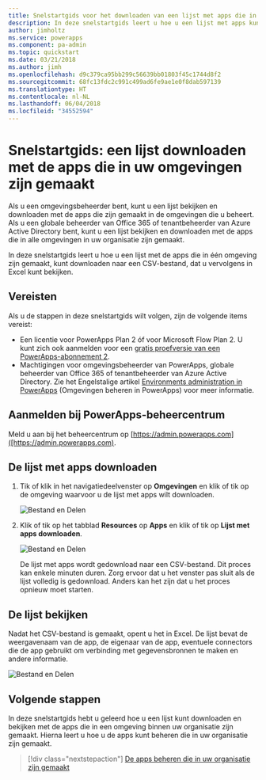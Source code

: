```yaml
---
title: Snelstartgids voor het downloaden van een lijst met apps die in uw omgevingen zijn gemaakt | Microsoft Docs
description: In deze snelstartgids leert u hoe u een lijst met apps kunt downloaden die in uw omgevingen zijn gemaakt.
author: jimholtz
ms.service: powerapps
ms.component: pa-admin
ms.topic: quickstart
ms.date: 03/21/2018
ms.author: jimh
ms.openlocfilehash: d9c379ca95bb299c56639bb01803f45c1744d8f2
ms.sourcegitcommit: 68fc13fdc2c991c499ad6fe9ae1e0f8dab597139
ms.translationtype: HT
ms.contentlocale: nl-NL
ms.lasthandoff: 06/04/2018
ms.locfileid: "34552594"
---
```

# <a name="quickstart-download-a-list-of-apps-created-in-your-environments"></a>Snelstartgids: een lijst downloaden met de apps die in uw omgevingen zijn gemaakt
Als u een omgevingsbeheerder bent, kunt u een lijst bekijken en downloaden met de apps die zijn gemaakt in de omgevingen die u beheert. Als u een globale beheerder van Office 365 of tenantbeheerder van Azure Active Directory bent, kunt u een lijst bekijken en downloaden met de apps die in alle omgevingen in uw organisatie zijn gemaakt.

In deze snelstartgids leert u hoe u een lijst met de apps die in één omgeving zijn gemaakt, kunt downloaden naar een CSV-bestand, dat u vervolgens in Excel kunt bekijken.

## <a name="prerequisites"></a>Vereisten
 Als u de stappen in deze snelstartgids wilt volgen, zijn de volgende items vereist:
 * Een licentie voor PowerApps Plan 2 óf voor Microsoft Flow Plan 2. U kunt zich ook aanmelden voor een [gratis proefversie van een PowerApps-abonnement 2](https://web.powerapps.com/signup?redirect=marketing&email=).
 * Machtigingen voor omgevingsbeheerder van PowerApps, globale beheerder van Office 365 of tenantbeheerder van Azure Active Directory. Zie het Engelstalige artikel [Environments administration in PowerApps](environments-administration.md) (Omgevingen beheren in PowerApps) voor meer informatie.

## <a name="sign-in-to-the-powerapps-admin-center"></a>Aanmelden bij PowerApps-beheercentrum
Meld u aan bij het beheercentrum op [https://admin.powerapps.com]([https://admin.powerapps.com).

## <a name="download-the-list-of-apps"></a>De lijst met apps downloaden
1. Tik of klik in het navigatiedeelvenster op **Omgevingen** en klik of tik op de omgeving waarvoor u de lijst met apps wilt downloaden.

    ![Bestand en Delen](./media/admin-view-apps/environment.png)
2. Klik of tik op het tabblad **Resources** op **Apps** en klik of tik op **Lijst met apps downloaden**.

    ![Bestand en Delen](./media/admin-view-apps/resources-app.png)

    De lijst met apps wordt gedownload naar een CSV-bestand. Dit proces kan enkele minuten duren. Zorg ervoor dat u het venster pas sluit als de lijst volledig is gedownload. Anders kan het zijn dat u het proces opnieuw moet starten.

## <a name="view-the-list"></a>De lijst bekijken
Nadat het CSV-bestand is gemaakt, opent u het in Excel. De lijst bevat de weergavenaam van de app, de eigenaar van de app, eventuele connectors die de app gebruikt om verbinding met gegevensbronnen te maken en andere informatie.

![Bestand en Delen](./media/admin-view-apps/excel-view.png)

## <a name="next-steps"></a>Volgende stappen
In deze snelstartgids hebt u geleerd hoe u een lijst kunt downloaden en bekijken met de apps die in een omgeving binnen uw organisatie zijn gemaakt. Hierna leert u hoe u de apps kunt beheren die in uw organisatie zijn gemaakt.

> [!div class="nextstepaction"]
> [De apps beheren die in uw organisatie zijn gemaakt](admin-manage-apps.md)
